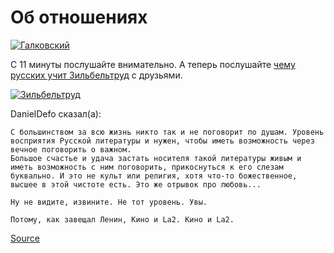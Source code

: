 Об отношениях
==============

[![Галковский](http://img.youtube.com/vi/rGzI0QVtEgk/0.jpg)](http://www.youtube.com/watch?v=rGzI0QVtEgk "")

С 11 минуты послушайте внимательно.
А теперь послушайте [чему русских учит Зильбельтруд](https://www.youtube.com/watch?v=pqZlPuljhCI&feature=youtu.be) с друзьями.

[![Зильбельтруд](http://img.youtube.com/vi/pqZlPuljhCI/0.jpg)](http://www.youtube.com/watch?v=pqZlPuljhCI "video")

DanielDefo сказал(а):

    С большинством за всю жизнь никто так и не поговорит по душам. Уровень восприятия Русской литературы и нужен, чтобы иметь возможность через вечное поговорить о важном.
    Большое счастье и удача застать носителя такой литературы живым и иметь возможность с ним поговорить, прикоснуться к его слезам буквально. И это не культ или религия, хотя что-то божественное, высшее в этой чистоте есть. Это же отрывок про любовь...

    Ну не видите, извините. Не тот уровень. Увы.

    Потому, как завещал Ленин, Кино и La2. Кино и La2.

[Source](https://danieldefo.ru/threads/ob-otnoshenijax.9545/)

